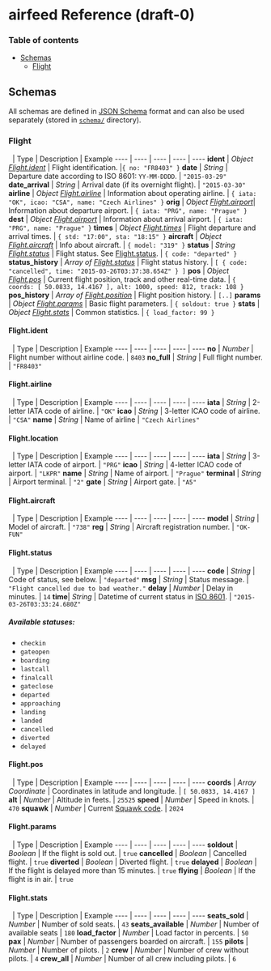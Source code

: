 # airfeed Reference (draft-0)


### Table of contents
- [Schemas](#schemas)
  - [Flight](#flight)

## Schemas
All schemas are defined in [JSON Schema](http://json-schema.org) format and can also be used separately (stored in [`schema/`](/schema) directory).

### Flight
&nbsp; | Type | Description | Example
---- | ---- | ---- | ---- | ----
**ident** | *Object [Flight.ident](#flight-ident)* | Flight identification. |`{ no: "FR8403" }`
**date** | *String* | Departure date according to ISO 8601: `YY-MM-DDDD`. | `"2015-03-29"`
**date_arrival** | *String* | Arrival date (if its overnight flight). | `"2015-03-30"`
**airline** | *Object [Flight.airline](#flight-airline)* | Information about operating airline. | `{ iata: "OK", icao: "CSA", name: "Czech Airlines" }`
**orig** | *Object [Flight.airport](#flight-airport)*| Information about departure airport. | `{ iata: "PRG", name: "Prague" }`
**dest** | *Object [Flight.airport](#flight-airport)* | Information about arrival airport. | `{ iata: "PRG", name: "Prague" }`
**times** | *Object [Flight.times](#flight-times)* | Flight departure and arrival times. | `{ std: "17:00", sta: "18:15" }`
**aircraft** | *Object [Flight.aircraft](#flight-aircraft)* | Info about aircraft. | `{ model: "319" }`
**status** | *String [Flight.status](#flight-status)* | Flight status. See [Flight.status](#flight-status). | `{ code: "departed" }`
**status_history** | *Array of [Flight.status](#flight-historyitem)* | Flight status history. | `[ { code: "cancelled", time: "2015-03-26T03:37:38.654Z" } ]`
**pos** | *Object [Flight.pos](#flight-pos)* | Current flight position, track and other real-time data. | `{ coords: [ 50.0833, 14.4167 ], alt: 1000, speed: 812, track: 108 }`
**pos_history** | *Array of [Flight.position](#flight-position)* | Flight position history. | `[..]`
**params** | *Object [Flight.params](#flight-params)* | Basic flight parameters. | `{ soldout: true }`
**stats** | *Object [Flight.stats](#flight-stats)* | Common statistics. | `{ load_factor: 99 }`

#### Flight.ident
&nbsp; | Type | Description | Example
---- | ---- | ---- | ---- | ----
**no** | *Number* | Flight number without airline code. | `8403`
**no_full** | *String* | Full flight number. | `"FR8403"`

#### Flight.airline
&nbsp; | Type | Description | Example
---- | ---- | ---- | ---- | ----
**iata** | *String* | 2-letter IATA code of airline. | `"OK"`
**icao** | *String* | 3-letter ICAO code of airline. | `"CSA"`
**name** | *String* | Name of airline | `"Czech Airlines"`

#### Flight.location
&nbsp; | Type | Description | Example
---- | ---- | ---- | ---- | ----
**iata** | *String* | 3-letter IATA code of airport. | `"PRG"`
**icao** | *String* | 4-letter ICAO code of airport. | `"LKPR"`
**name** | *String* | Name of airport. | `"Prague"`
**terminal** | *String* | Airport terminal. | `"2"`
**gate** | *String* | Airport gate. | `"A5"`

#### Flight.aircraft
&nbsp; | Type | Description | Example
---- | ---- | ---- | ---- | ----
**model** | *String* | Model of aircraft. | `"738"`
**reg** | *String* | Aircraft registration number. | `"OK-FUN"`

#### Flight.status
&nbsp; | Type | Description | Example
---- | ---- | ---- | ---- | ----
**code** | *String* | Code of status, see below. | `"departed"`
**msg** | *String* | Status message. | `"Flight cancelled due to bad weather."`
**delay** | *Number* | Delay in minutes. | `14`
**time**| *String* | Datetime of current status in [ISO 8601](http://en.wikipedia.org/wiki/ISO_8601). | `"2015-03-26T03:33:24.680Z"`

##### Available statuses:

* `checkin`
* `gateopen`
* `boarding`
* `lastcall`
* `finalcall`
* `gateclose`
* `departed`
* `approaching`
* `landing`
* `landed`
* `cancelled`
* `diverted`
* `delayed`

#### Flight.pos
&nbsp; | Type | Description | Example
---- | ---- | ---- | ---- | ----
**coords** | *Array Coordinate* | Coordinates in latitude and longitude. | `[ 50.0833, 14.4167 ]`
**alt** | *Number* | Altitude in feets. | `25525`
**speed** | *Number* | Speed in knots. | `470`
**squawk** | *Number* | Current [Squawk code](http://en.wikipedia.org/wiki/Squawk_code). | `2024`

#### Flight.params
&nbsp; | Type | Description | Example
---- | ---- | ---- | ---- | ----
**soldout** | *Boolean* | If the flight is sold out. | `true`
**cancelled** | *Boolean* | Cancelled flight. | `true`
**diverted** | *Boolean* | Diverted flight. | `true`
**delayed** | *Boolean* | If the flight is delayed more than 15 minutes. | `true`
**flying** | *Boolean* | If the flight is in air. | `true`

#### Flight.stats
&nbsp; | Type | Description | Example
---- | ---- | ---- | ---- | ----
**seats_sold** | *Number* | Number of sold seats. | `43`
**seats_available** | *Number* | Number of available seats | `180`
**load_factor** | *Number* | Load factor in percents. | `50`
**pax** | *Number* | Number of passengers boarded on aircraft. | `155`
**pilots** | *Number* | Number of pilots. | `2`
**crew** | *Number* | Number of crew without pilots. | `4`
**crew_all** | *Number* | Number of all crew including pilots. | `6`



